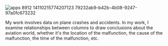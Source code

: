![apps 8912 14110215774207123 79232ab9-b42b-4b08-9247-97a0fc673232](https://github.com/user-attachments/assets/12f17ca7-98f4-479c-b9b7-e70f4ad1a96e)

My work involves data on plane crashes and accidents.
In my work, I examine relationships between columns to draw conclusions about the aviation world, whether it's the location of the malfunction, the cause of the malfunction, the time of the malfunction, etc.
